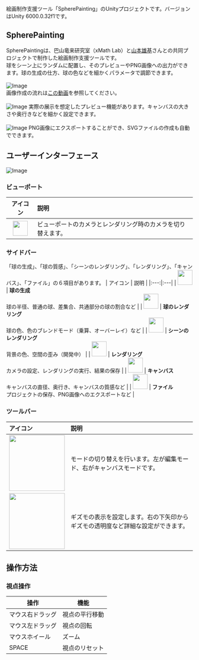 絵画制作支援ツール「SpherePainting」のUnityプロジェクトです。バージョンはUnity 6000.0.32f1です。
## SpherePainting
SpherePaintingは、巴山竜来研究室（xMath Lab）と[山本雄基](https://yamamotoyuki.com/)さんとの共同プロジェクトで制作した絵画制作支援ツールです。
<br />
球をシーン上にランダムに配置し、そのプレビューやPNG画像への出力ができます。球の生成の仕方、球の色などを細かくパラメータで調節できます。
<br />
<br />
![Image](https://github.com/user-attachments/assets/e42c6771-282e-46e8-88df-a01814c3e4d6)
<br />
画像作成の流れは[この動画](https://www.youtube.com/watch?v=HW7pB9QWP5I)を参照してください。
<br />
<br />
![Image](https://github.com/user-attachments/assets/8736f574-4705-453f-8083-a722a040aca9)
実際の展示を想定したプレビュー機能があります。キャンバスの大きさや奥行きなどを細かく設定できます。
<br />
<br />
![Image](https://github.com/user-attachments/assets/3dc9b943-b2bb-45ac-855c-dc6df99aded4)
PNG画像にエクスポートすることができ、SVGファイルの作成も自動でできます。
## ユーザーインターフェース
![Image](https://github.com/user-attachments/assets/a2216983-3db4-4eca-999e-b35ff3ec4d3c)
<br />
### ビューポート
| アイコン | 説明 |
|:---:|:---|
| <img src="https://github.com/user-attachments/assets/297ed9b5-c221-4a7f-8f4f-f45f65dc74de" width="40px vertical-align:bottom"> | ビューポートのカメラとレンダリング時のカメラを切り替えます。 |
### サイドバー
「球の生成」、「球の質感」、「シーンのレンダリング」、「レンダリング」、「キャンバス」、「ファイル」の６項目があります。
| アイコン | 説明 |
|:---:|:---|
| <img src="https://github.com/user-attachments/assets/31c77a62-0220-4d41-891c-ca5b2b29159e" width="40px vertical-align:bottom"> | **球の生成** <br /> 球の半径、普通の球、差集合、共通部分の球の割合など |
| <img src="https://github.com/user-attachments/assets/1ec20c27-d69f-4cb1-851b-14eece08a9e8" width="40px vertical-align:bottom"> | **球のレンダリング** <br />  球の色、色のブレンドモード（乗算、オーバーレイ）など |
| <img src="https://github.com/user-attachments/assets/7c4534d5-bfd0-4ca0-89cf-08285d7bed6c" width="40px vertical-align:bottom"> | **シーンのレンダリング** <br /> 背景の色、空間の歪み（開発中） |
| <img src="https://github.com/user-attachments/assets/768b3b08-44e8-4916-b394-bd4159244e65" width="40px vertical-align:bottom"> | **レンダリング** <br /> カメラの設定、レンダリングの実行、結果の保存 |
| <img src="https://github.com/user-attachments/assets/7f4066eb-54da-441e-8615-df57ad64c464" width="40px vertical-align:bottom"> | **キャンバス** <br /> キャンバスの直径、奥行き、キャンバスの質感など |
| <img src="https://github.com/user-attachments/assets/0bcf762f-125f-411d-964b-25d57a295356" width="40px vertical-align:bottom"> | **ファイル** <br /> プロジェクトの保存、PNG画像へのエクスポートなど |
### ツールバー
| アイコン | 説明 |
|:---|:---|
| <img src="https://github.com/user-attachments/assets/7900df43-c588-47fc-bf5b-8dc7988a0c8e" width="150px vertical-align:bottom"> | モードの切り替えを行います。左が編集モード、右がキャンバスモードです。 |
| <img src="https://github.com/user-attachments/assets/0a2033bc-9322-4242-b94c-1921a00ab7d2" width="150px vertical-align:bottom"> | ギズモの表示を設定します。右の下矢印からギズモの透明度など詳細な設定ができます。 |
## 操作方法
### 視点操作
| 操作 | 機能 |
| ------------- | ------------- |
| マウス右ドラッグ  | 視点の平行移動  |
| マウス左ドラッグ  | 視点の回転  |
| マウスホイール | ズーム |
| SPACE | 視点のリセット |
